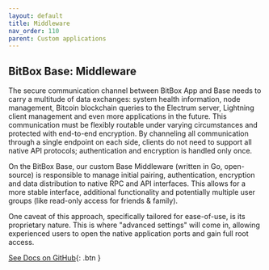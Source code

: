 ```yaml
---
layout: default
title: Middleware
nav_order: 110
parent: Custom applications
---
```

## BitBox Base: Middleware

The secure communication channel between BitBox App and Base needs to carry a multitude of data exchanges: system health information, node management, Bitcoin blockchain queries to the Electrum server, Lightning client management and even more applications in the future. This communication must be flexibly routable under varying circumstances and protected with end-to-end encryption. By channeling all communication through a single endpoint on each side, clients do not need to support all native API protocols; authentication and encryption is handled only once.

On the BitBox Base, our custom Base Middleware (written in Go, open-source) is responsible to manage initial pairing, authentication, encryption and data distribution to native RPC and API interfaces. This allows for a more stable interface, additional functionality and potentially multiple user groups (like read-only access for friends & family).

One caveat of this approach, specifically tailored for ease-of-use, is its proprietary nature. This is where "advanced settings" will come in, allowing experienced users to open the native application ports and gain full root access.

[See Docs on GitHub](https://github.com/digitalbitbox/bitbox-base/blob/master/middleware/README.md){: .btn }
